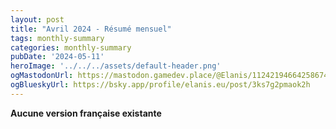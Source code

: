 ```yaml
---
layout: post
title: "Avril 2024 - Résumé mensuel"
tags: monthly-summary
categories: monthly-summary
pubDate: '2024-05-11'
heroImage: '../../../assets/default-header.png'
ogMastodonUrl: https://mastodon.gamedev.place/@Elanis/112421946642586743
ogBlueskyUrl: https://bsky.app/profile/elanis.eu/post/3ks7g2pmaok2h
---
```

<b>Aucune version française existante</b>